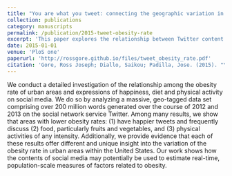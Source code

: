 ```yaml
---
title: "You are what you tweet: connecting the geographic variation in America's obesity rate to twitter content"
collection: publications
category: manuscripts
permalink: /publication/2015-tweet-obesity-rate
excerpt: 'This paper explores the relationship between Twitter content and geographic variations in obesity rates across America, using social media data to understand health trends.'
date: 2015-01-01
venue: 'PloS one'
paperurl: 'http://rossgore.github.io/files/tweet_obesity_rate.pdf'
citation: 'Gore, Ross Joseph; Diallo, Saikou; Padilla, Jose. (2015). "You are what you tweet: connecting the geographic variation in America's obesity rate to twitter content". <i>PloS one</i>. 10(9), e0133505.'
---
```

We conduct a detailed investigation of the relationship among the obesity rate of urban areas and expressions of happiness, diet and physical activity on social media. We do so by analyzing a massive, geo-tagged data set comprising over 200 million words generated over the course of 2012 and 2013 on the social network service Twitter. Among many results, we show that areas with lower obesity rates: (1) have happier tweets and frequently discuss (2) food, particularly fruits and vegetables, and (3) physical activities of any intensity. Additionally, we provide evidence that each of these results offer different and unique insight into the variation of the obesity rate in urban areas within the United States. Our work shows how the contents of social media may potentially be used to estimate real-time, population-scale measures of factors related to obesity.